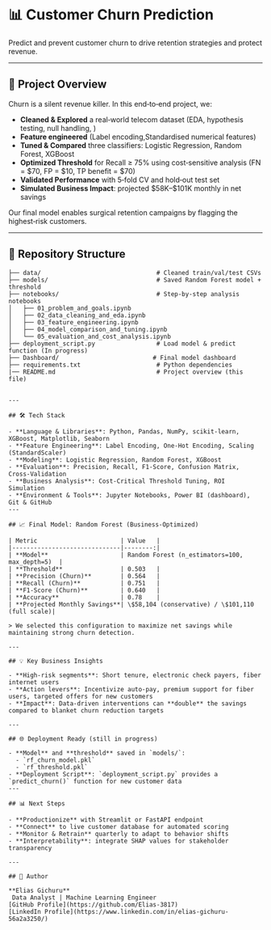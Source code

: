 
# 📊 Customer Churn Prediction

Predict and prevent customer churn to drive retention strategies and protect revenue.

---

## 🚀 Project Overview

Churn is a silent revenue killer. In this end‑to‑end project, we:

- **Cleaned & Explored** a real‑world telecom dataset (EDA, hypothesis testing, null handling, )
- **Feature engineered** (Label encoding,Standardised numerical features)
- **Tuned & Compared** three classifiers: Logistic Regression, Random Forest, XGBoost
- **Optimized Threshold** for Recall ≥ 75% using cost‑sensitive analysis (FN = $70, FP = $10, TP benefit = $70)
- **Validated Performance** with 5‑fold CV and hold‑out test set
- **Simulated Business Impact**: projected \$58K–\$101K monthly in net savings

Our final model enables surgical retention campaigns by flagging the highest‑risk customers.

---

## 📂 Repository Structure

```
├── data/                                # Cleaned train/val/test CSVs
├── models/                              # Saved Random Forest model + threshold
├── notebooks/                           # Step-by-step analysis notebooks
│   ├── 01_problem_and_goals.ipynb
│   ├── 02_data_cleaning_and_eda.ipynb
│   ├── 03_feature_engineering.ipynb
│   ├── 04_model_comparison_and_tuning.ipynb
│   └── 05_evaluation_and_cost_analysis.ipynb
├── deployment_script.py                 # Load model & predict function (In progress)
├── Dashboard/                          # Final model dashboard 
├── requirements.txt                     # Python dependencies
|── README.md                            # Project overview (this file)


---

## 🛠️ Tech Stack

- **Language & Libraries**: Python, Pandas, NumPy, scikit-learn, XGBoost, Matplotlib, Seaborn
- **Feature Engineering**: Label Encoding, One‑Hot Encoding, Scaling (StandardScaler)
- **Modeling**: Logistic Regression, Random Forest, XGBoost
- **Evaluation**: Precision, Recall, F1‑Score, Confusion Matrix, Cross‑Validation
- **Business Analysis**: Cost‑Critical Threshold Tuning, ROI Simulation
- **Environment & Tools**: Jupyter Notebooks, Power BI (dashboard), Git & GitHub
---

## 📈 Final Model: Random Forest (Business‑Optimized)

| Metric                       | Value   |
|------------------------------|--------:|
| **Model**                    | Random Forest (n_estimators=100, max_depth=5)  |
| **Threshold**                | 0.503   |
| **Precision (Churn)**        | 0.564   |
| **Recall (Churn)**           | 0.751   |
| **F1‑Score (Churn)**         | 0.640   |
| **Accuracy**                 | 0.78    |
| **Projected Monthly Savings**| \$58,104 (conservative) / \$101,110 (full scale)|

> We selected this configuration to maximize net savings while maintaining strong churn detection.

---

## 💡 Key Business Insights

- **High‑risk segments**: Short tenure, electronic check payers, fiber internet users
- **Action levers**: Incentivize auto‑pay, premium support for fiber users, targeted offers for new customers
- **Impact**: Data‑driven interventions can **double** the savings compared to blanket churn reduction targets

---

## 🌐 Deployment Ready (still in progress)

- **Model** and **threshold** saved in `models/`:
  - `rf_churn_model.pkl`
  - `rf_threshold.pkl`
- **Deployment Script**: `deployment_script.py` provides a `predict_churn()` function for new customer data 
---

## 📊 Next Steps

- **Productionize** with Streamlit or FastAPI endpoint
- **Connect** to live customer database for automated scoring
- **Monitor & Retrain** quarterly to adapt to behavior shifts
- **Interpretability**: integrate SHAP values for stakeholder transparency

---

## 👤 Author

**Elias Gichuru**  
 Data Analyst | Machine Learning Engineer  
[GitHub Profile](https://github.com/Elias-3817)  
[LinkedIn Profile](https://www.linkedin.com/in/elias-gichuru-56a2a3250/)  
